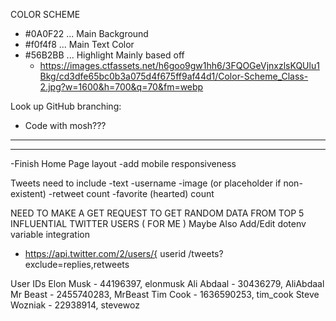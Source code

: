 COLOR SCHEME
- #0A0F22 ... Main Background
- #f0f4f8 ... Main Text Color
- #56B2BB ... Highlight
  Mainly based off 
  - https://images.ctfassets.net/h6goo9gw1hh6/3FQOGeVjnxzlsKQUlu1Bkg/cd3dfe65bc0b3a075d4f675ff9af44d1/Color-Scheme_Class-2.jpg?w=1600&h=700&q=70&fm=webp

  
Look up GitHub branching:
- Code with mosh??? 

---

_______
-Finish Home Page layout
  -add mobile responsiveness


Tweets need to include
-text
-username
-image (or placeholder if non-existent)
-retweet count
-favorite (hearted) count


NEED TO MAKE A GET REQUEST TO GET RANDOM DATA FROM TOP 5 INFLUENTIAL TWITTER USERS ( FOR ME )
Maybe Also Add/Edit dotenv variable integration

- https://api.twitter.com/2/users/{ userid /tweets?exclude=replies,retweets


User IDs
Elon Musk -       44196397, elonmusk
Ali Abdaal -      30436279, AliAbdaal
Mr Beast -        2455740283, MrBeast
Tim Cook -        1636590253, tim_cook
Steve Wozniak -   22938914, stevewoz
